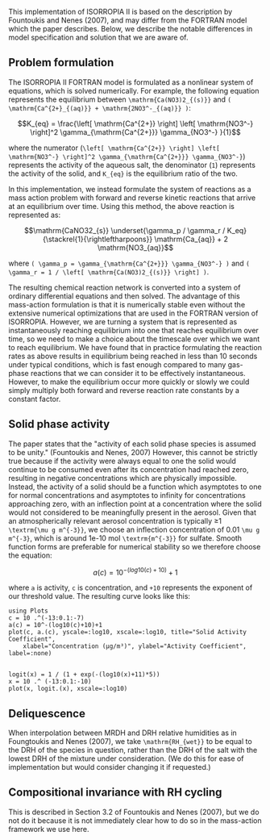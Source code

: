 This implementation of ISORROPIA II is based on the description by Fountoukis and Nenes (2007),
and may differ from the FORTRAN model which the paper describes. Below, we describe the notable 
differences in model specification and solution that we are aware of.

## Problem formulation

The ISORROPIA II FORTRAN model is formulated as a nonlinear system of equations, which is solved numerically.
For example, the following equation represents the equilibrium between ``\mathrm{Ca(NO3)2_{(s)}}`` and 
``( \mathrm{Ca^{2+}_{(aq)}} + \mathrm{2NO3^-_{(aq)}} )``:

```math
K_{eq} = \frac{\left[ \mathrm{Ca^{2+}} \right] \left[ \mathrm{NO3^-} \right]^2 \gamma_{\mathrm{Ca^{2+}}} \gamma_{NO3^-} }{1}
```


where the numerator (``\left[ \mathrm{Ca^{2+}} \right] \left[ \mathrm{NO3^-} \right]^2 \gamma_{\mathrm{Ca^{2+}}} \gamma_{NO3^-}``) 
represents the activity of the aqueous salt, the denominator (``1``) represents the activity of the solid, 
and ``K_{eq}`` is the equilibrium ratio of the two.

In this implementation, we instead formulate the system of reactions as a mass action problem with forward 
and reverse kinetic reactions that arrive at an equilibrium over time. 
Using this method, the above reaction is represented as:

```math
\mathrm{CaNO32_{s}} \underset{\gamma_p / \gamma_r / K_eq}{\stackrel{1}{\rightleftharpoons}} \mathrm{Ca_{aq}} + 2 \mathrm{NO3_{aq}}
```

where ``( \gamma_p = \gamma_{\mathrm{Ca^{2+}}} \gamma_{NO3^-} )`` and ``( \gamma_r = 1 / \left[ \mathrm{Ca(NO3)2_{(s)}} \right] )``.

The resulting chemical reaction network is converted into a system of ordinary differential equations and then solved.
The advantage of this mass-action formulation is that it is numerically stable even without the extensive 
numerical optimizations that are used in the FORTRAN version of ISORROPIA.
However, we are turning a system that is represented as instantaneously reaching equilibrium into one that
reaches equilibrium over time, so we need to make a choice about the timescale over which we want to reach equilibrium.
We have found that in practice formulating the reaction rates as above results in equilibrium being reached in less than 
10 seconds under typical conditions, which is fast enough compared to many gas-phase reactions that we can consider it 
to be effectively instantaneous.
However, to make the equilibrium occur more quickly or slowly we could simply multiply both forward and reverse reaction 
rate constants by a constant factor.

## Solid phase activity

The paper states that the "activity of each solid phase species is assumed to be unity." (Fountoukis and Nenes, 2007)
However, this cannot be strictly true because if the activity were always equal to one the solid would continue to be consumed 
even after its concentration had reached zero, resulting in negative concentrations which are physically impossible.
Instead, the activity of a solid should be a function which asymptotes to one for normal concentrations and 
asymptotes to infinity for concentrations approaching zero, with an inflection point at a concentration where the solid
would not considered to be meaningfully present in the aerosol.
Given that an atmospherically relevant aerosol concentration is typically ≥1 ``\textrm{\mu g m^{-3}}``, we choose an inflection
concentration of 0.01 ``\mu g m^{-3}``, which is around 1e-10 mol ``\textrm{m^{-3}}`` for sulfate.
Smooth function forms are preferable for numerical stability so we therefore choose the equation:

```math
a(c) = 10^{-(log10(c)+10)}+1
```

where ``a`` is activity, ``c`` is concentration, and ``+10`` represents the exponent of our threshold value. The resulting curve looks like this:

```@example
using Plots
c = 10 .^(-13:0.1:-7)
a(c) = 10^-(log10(c)+10)+1
plot(c, a.(c), yscale=:log10, xscale=:log10, title="Solid Activity Coefficient",
    xlabel="Concentration (μg/m³)", ylabel="Activity Coefficient", label=:none)


logit(x) = 1 / (1 + exp(-(log10(x)+11)*5))
x = 10 .^ (-13:0.1:-10)
plot(x, logit.(x), xscale=:log10)
```

## Deliquescence

When interpolation between MRDH and DRH relative humidities as in Foungtoukis and Nenes (2007), we take ``\mathrm{RH_{wet}}``
to be equal to the DRH of the species in question, rather than the DRH of the salt with the lowest DRH of the mixture 
under consideration.
(We do this for ease of implementation but would consider changing it if requested.)

## Compositional invariance with RH cycling

This is described in Section 3.2 of Fountoukis and Nenes (2007), but we do not do it 
because it is not immediately clear how to do so in the mass-action framework we use here.